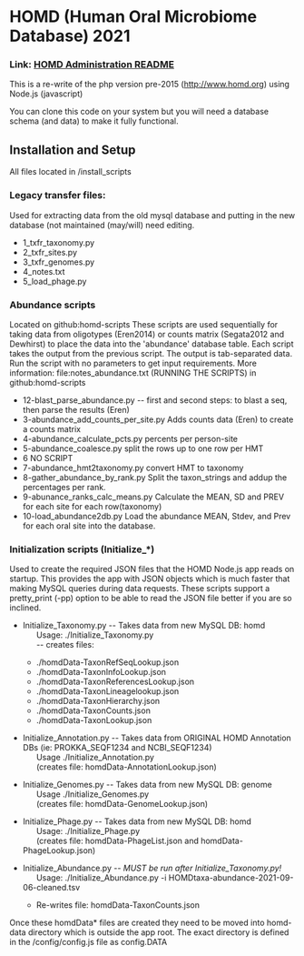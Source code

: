 # HOMD (Human Oral Microbiome Database)  2021
### Link: [HOMD Administration README](./HOMD-ADMIN.md) 
This is a re-write of the php version pre-2015  (http://www.homd.org) using Node.js (javascript)

You can clone this code on your system but you will need a database schema (and data)
to make it fully functional.

## Installation and Setup
All files located in /install_scripts

### Legacy transfer files:
Used for extracting data from the old mysql database and putting in the new database (not maintained (may/will) need editing.
- 1_txfr_taxonomy.py
- 2_txfr_sites.py
- 3_txfr_genomes.py
- 4_notes.txt
- 5_load_phage.py

### Abundance scripts 
Located on github:homd-scripts
These scripts are used sequentially for taking data from oligotypes (Eren2014) or counts matrix (Segata2012 and Dewhirst) 
to place the data into the 'abundance' database table. Each script takes the output from the previous script.
The output is tab-separated data. Run the script with no parameters to get input requirements.
More information: file:notes_abundance.txt (RUNNING THE SCRIPTS) in github:homd-scripts
 - 12-blast_parse_abundance.py  -- first and second steps: to blast a seq, then parse the results (Eren)
 - 3-abundance_add_counts_per_site.py  Adds counts data (Eren) to create a counts matrix
 - 4-abundance_calculate_pcts.py   percents per person-site
 - 5-abundance_coalesce.py        split the rows up to one row per HMT
 - 6 NO SCRIPT
 - 7-abundance_hmt2taxonomy.py    convert HMT to taxonomy
 - 8-gather_abundance_by_rank.py  Split the taxon_strings and addup the percentages per rank.
 - 9-abunance_ranks_calc_means.py   Calculate the MEAN, SD and PREV for each site for each row(taxonomy)
 - 10-load_abundance2db.py     Load the abundance MEAN, Stdev, and Prev for each oral site into the database.
 
### Initialization scripts (Initialize_*)
Used to create the required JSON files that the HOMD Node.js app reads on startup.
This provides the app with JSON objects which is much faster that making MySQL queries during data requests.
These scripts support a pretty_print (-pp) option to be able to read the JSON file better if you are so inclined.

- Initialize_Taxonomy.py -- Takes data from new MySQL DB: homd \
&nbsp;&nbsp;&nbsp;&nbsp;&nbsp;&nbsp;Usage: ./Initialize_Taxonomy.py \
&nbsp;&nbsp;&nbsp;&nbsp;&nbsp;&nbsp;-- creates files:
  - ./homdData-TaxonRefSeqLookup.json
  - ./homdData-TaxonInfoLookup.json
  - ./homdData-TaxonReferencesLookup.json
  - ./homdData-TaxonLineagelookup.json
  - ./homdData-TaxonHierarchy.json
  - ./homdData-TaxonCounts.json
  - ./homdData-TaxonLookup.json
- Initialize_Annotation.py -- Takes data from ORIGINAL HOMD Annotation DBs (ie: PROKKA_SEQF1234 and NCBI_SEQF1234) \
&nbsp;&nbsp;&nbsp;&nbsp;&nbsp;&nbsp;Usage ./Initialize_Annotation.py  \
&nbsp;&nbsp;&nbsp;&nbsp;&nbsp;&nbsp;(creates file: homdData-AnnotationLookup.json)
- Initialize_Genomes.py -- Takes data from new MySQL DB: genome \
&nbsp;&nbsp;&nbsp;&nbsp;&nbsp;&nbsp;Usage ./Initialize_Genomes.py \
&nbsp;&nbsp;&nbsp;&nbsp;&nbsp;&nbsp;(creates file: homdData-GenomeLookup.json)
- Initialize_Phage.py -- Takes data from new MySQL DB: homd \
&nbsp;&nbsp;&nbsp;&nbsp;&nbsp;&nbsp;Usage: ./Initialize_Phage.py \
&nbsp;&nbsp;&nbsp;&nbsp;&nbsp;&nbsp;(creates file: homdData-PhageList.json and homdData-PhageLookup.json)

- Initialize_Abundance.py -- *MUST be run after Initialize_Taxonomy.py!* \
&nbsp;&nbsp;&nbsp;&nbsp;&nbsp;&nbsp;Usage: ./Initialize_Abundance.py -i HOMDtaxa-abundance-2021-09-06-cleaned.tsv 
  - Re-writes file: homdData-TaxonCounts.json

Once these homdData* files are created they need to be moved into homd-data directory which is outside the app root.
The exact directory is defined in the /config/config.js file as config.DATA

